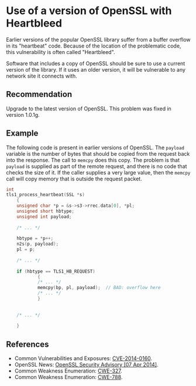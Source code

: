 # Use of a version of OpenSSL with Heartbleed
Earlier versions of the popular OpenSSL library suffer from a buffer overflow in its "heartbeat" code. Because of the location of the problematic code, this vulnerability is often called "Heartbleed".

Software that includes a copy of OpenSSL should be sure to use a current version of the library. If it uses an older version, it will be vulnerable to any network site it connects with.


## Recommendation
Upgrade to the latest version of OpenSSL. This problem was fixed in version 1.0.1g.


## Example
The following code is present in earlier versions of OpenSSL. The `payload` variable is the number of bytes that should be copied from the request back into the response. The call to `memcpy` does this copy. The problem is that `payload` is supplied as part of the remote request, and there is no code that checks the size of it. If the caller supplies a very large value, then the `memcpy` call will copy memory that is outside the request packet.


```c
int
tls1_process_heartbeat(SSL *s)
    {
    unsigned char *p = &s->s3->rrec.data[0], *pl;
    unsigned short hbtype;
    unsigned int payload;
 
    /* ... */
 
    hbtype = *p++;
    n2s(p, payload);
    pl = p;
 
    /* ... */
 
    if (hbtype == TLS1_HB_REQUEST)
            {
            /* ... */
            memcpy(bp, pl, payload);  // BAD: overflow here
            /* ... */
            }
 
 
    /* ... */
 
    }

```

## References
* Common Vulnerabilities and Exposures: [CVE-2014-0160](https://cve.mitre.org/cgi-bin/cvename.cgi?name=CVE-2014-0160).
* OpenSSL News: [OpenSSL Security Advisory \[07 Apr 2014\]](https://www.openssl.org/news/secadv_20140407.txt).
* Common Weakness Enumeration: [CWE-327](https://cwe.mitre.org/data/definitions/327.html).
* Common Weakness Enumeration: [CWE-788](https://cwe.mitre.org/data/definitions/788.html).
